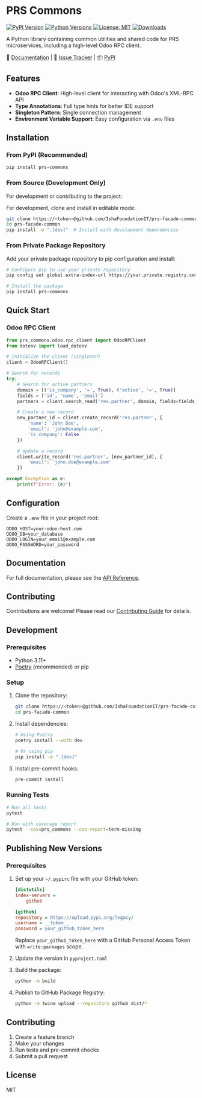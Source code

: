 # PRS Commons

[![PyPI Version](https://img.shields.io/pypi/v/prs-commons.svg)](https://pypi.org/project/prs-commons/)
[![Python Versions](https://img.shields.io/pypi/pyversions/prs-commons.svg)](https://pypi.org/project/prs-commons/)
[![License: MIT](https://img.shields.io/badge/License-MIT-yellow.svg)](https://opensource.org/licenses/MIT)
[![Downloads](https://static.pepy.tech/badge/prs-commons/month)](https://pepy.tech/project/prs-commons)

A Python library containing common utilities and shared code for PRS microservices, including a high-level Odoo RPC client.

📖 [Documentation](https://ishafoundationit.github.io/prs-facade-common/) |
🐛 [Issue Tracker](https://github.com/IshaFoundationIT/prs-facade-common/issues) |
📦 [PyPI](https://pypi.org/project/prs-commons/)

## Features

- **Odoo RPC Client**: High-level client for interacting with Odoo's XML-RPC API
- **Type Annotations**: Full type hints for better IDE support
- **Singleton Pattern**: Single connection management
- **Environment Variable Support**: Easy configuration via `.env` files

## Installation

### From PyPI (Recommended)

```bash
pip install prs-commons
```

### From Source (Development Only)

For development or contributing to the project:

For development, clone and install in editable mode:

```bash
git clone https://<token>@github.com/IshaFoundationIT/prs-facade-common.git
cd prs-facade-common
pip install -e ".[dev]"  # Install with development dependencies
```

### From Private Package Repository

Add your private package repository to pip configuration and install:

```bash
# Configure pip to use your private repository
pip config set global.extra-index-url https://your.private.registry.com/simple/

# Install the package
pip install prs-commons
```

## Quick Start

### Odoo RPC Client

```python
from prs_commons.odoo.rpc_client import OdooRPClient
from dotenv import load_dotenv

# Initialize the client (singleton)
client = OdooRPClient()

# Search for records
try:
    # Search for active partners
    domain = [('is_company', '=', True), ('active', '=', True)]
    fields = ['id', 'name', 'email']
    partners = client.search_read('res.partner', domain, fields=fields)

    # Create a new record
    new_partner_id = client.create_record('res.partner', {
        'name': 'John Doe',
        'email': 'john@example.com',
        'is_company': False
    })

    # Update a record
    client.write_record('res.partner', [new_partner_id], {
        'email': 'john.doe@example.com'
    })

except Exception as e:
    print(f"Error: {e}")
```

## Configuration

Create a `.env` file in your project root:

```env
ODOO_HOST=your-odoo-host.com
ODOO_DB=your_database
ODOO_LOGIN=your_email@example.com
ODOO_PASSWORD=your_password
```

## Documentation

For full documentation, please see the [API Reference](https://github.com/IshaFoundationIT/prs-facade-common#readme).

## Contributing

Contributions are welcome! Please read our [Contributing Guide](CONTRIBUTING.md) for details.

## Development

### Prerequisites

- Python 3.11+
- [Poetry](https://python-poetry.org/) (recommended) or pip

### Setup

1. Clone the repository:
   ```bash
   git clone https://<token>@github.com/IshaFoundationIT/prs-facade-common.git
   cd prs-facade-common
   ```

2. Install dependencies:
   ```bash
   # Using Poetry
   poetry install --with dev

   # Or using pip
   pip install -e ".[dev]"
   ```

3. Install pre-commit hooks:
   ```bash
   pre-commit install
   ```

### Running Tests

```bash
# Run all tests
pytest

# Run with coverage report
pytest --cov=prs_commons --cov-report=term-missing
```

## Publishing New Versions

### Prerequisites

1. Set up your `~/.pypirc` file with your GitHub token:
   ```ini
   [distutils]
   index-servers =
       github

   [github]
   repository = https://upload.pypi.org/legacy/
   username = __token__
   password = your_github_token_here
   ```

   Replace `your_github_token_here` with a GitHub Personal Access Token with `write:packages` scope.

2. Update the version in `pyproject.toml`

3. Build the package:
   ```bash
   python -m build
   ```

4. Publish to GitHub Package Registry:
   ```bash
   python -m twine upload --repository github dist/*
   ```

## Contributing

1. Create a feature branch
2. Make your changes
3. Run tests and pre-commit checks
4. Submit a pull request

## License

MIT
